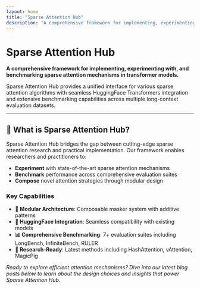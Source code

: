 ```yaml
---
layout: home
title: "Sparse Attention Hub"
description: "A comprehensive framework for implementing, experimenting with, and benchmarking sparse attention mechanisms in transformer models"
---
```


# Sparse Attention Hub

**A comprehensive framework for implementing, experimenting with, and benchmarking sparse attention mechanisms in transformer models.**

Sparse Attention Hub provides a unified interface for various sparse attention algorithms with seamless HuggingFace Transformers integration and extensive benchmarking capabilities across multiple long-context evaluation datasets.

---

## 🚀 What is Sparse Attention Hub?

Sparse Attention Hub bridges the gap between cutting-edge sparse attention research and practical implementation. Our framework enables researchers and practitioners to:

- **Experiment** with state-of-the-art sparse attention mechanisms
- **Benchmark** performance across comprehensive evaluation suites  
- **Compose** novel attention strategies through modular design

### Key Capabilities

- **🧩 Modular Architecture**: Composable masker system with additive patterns
- **🤗 HuggingFace Integration**: Seamless compatibility with existing models
- **📊 Comprehensive Benchmarking**: 7+ evaluation suites including LongBench, InfiniteBench, RULER
- **🔬 Research-Ready**: Latest methods including HashAttention, vAttention, MagicPig


*Ready to explore efficient attention mechanisms? Dive into our latest blog posts below to learn about the design choices and insights that power Sparse Attention Hub.*
